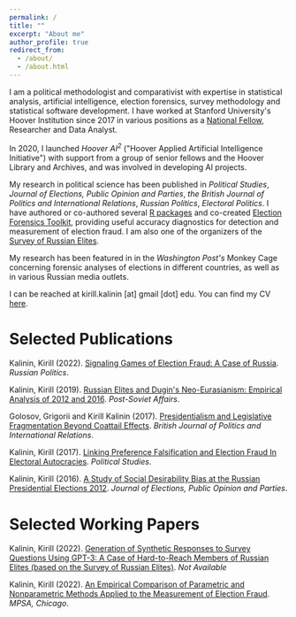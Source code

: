 ```yaml
---
permalink: /
title: ""
excerpt: "About me"
author_profile: true
redirect_from: 
  - /about/
  - /about.html
---
```


I am a political methodologist and comparativist with expertise in statistical analysis, artificial intelligence, election forensics, survey methodology and statistical software development.  I have worked at Stanford University's Hoover Institution since 2017 in various positions as a [National Fellow](http://www.hoover.org/profiles/kirill-kalinin), Researcher and Data Analyst.  

In 2020, I launched <i>Hoover AI<sup>2</sup></i> ("Hoover Applied Artificial Intelligence Initiative") with support from a group of senior fellows and the Hoover Library and Archives, and was involved in developing AI projects.

My research in political science has been published in  <i>Political Studies</i>, <i>Journal of Elections, Public Opinion and Parties</i>,  <i>the British Journal of Politics and International Relations</i>, <i>Russian Politics</i>,  <i>Electoral Politics</i>.  I have authored or co-authored several [R packages](https://github.com/kkalininMI) and co-created [Election Forensics Toolkit](https://electionforensics.cps.isr.umich.edu/about), providing useful accuracy diagnostics for detection and measurement of election fraud. I am also one of the organizers of the [Survey of Russian Elites](https://www.icpsr.umich.edu/web/ICPSR/studies/3724).
  
My research has been featured in in the <i>Washington Post's</i> Monkey Cage concerning forensic analyses of elections in different countries, as well as in various Russian media outlets.

I can be reached at kirill.kalinin [at] gmail [dot] edu. You can find my CV [here](/cv).

Selected Publications
======
Kalinin, Kirill (2022). [Signaling Games of Election Fraud: A Case of Russia]("https://brill.com/view/journals/rupo/7/2/article-p210_3.xml"). <i>Russian Politics</i>.

Kalinin, Kirill (2019). [Russian Elites and Dugin's Neo-Eurasianism: Empirical Analysis of 2012 and 2016](https://par.nsf.gov/servlets/purl/10199694). <i>Post-Soviet Affairs</i>.

Golosov, Grigorii and Kirill Kalinin (2017). [Presidentialism and Legislative Fragmentation Beyond Coattail Effects](https://journals.sagepub.com/doi/abs/10.1177/1369148116682654). <i>British Journal of Politics and International Relations</i>.

Kalinin, Kirill (2017). [Linking Preference Falsification and Election Fraud In Electoral Autocracies](http://journals.sagepub.com/doi/abs/10.1177/0032321717706013).  <i>Political Studies</i>. 

Kalinin, Kirill (2016). [A Study of Social Desirability Bias at the Russian Presidential Elections 2012](http://www.tandfonline.com/doi/abs/10.1080/17457289.2016.1150284).  <i>Journal of  Elections, Public Opinion and Parties</i>.

Selected Working Papers
======

Kalinin, Kirill (2022). [Generation of Synthetic Responses to Survey Questions Using GPT-3: A Case of Hard-to-Reach Members of Russian Elites (based on the Survey of Russian Elites)](https://github.com/kkalininMI/GPT3-Surveys). <i>Not Available</i>

Kalinin, Kirill (2022). [An Empirical Comparison of Parametric and Nonparametric Methods Applied to the Measurement of Election Fraud](https://papers.ssrn.com/sol3/papers.cfm?abstract_id=4073770). <i>MPSA, Chicago</i>.